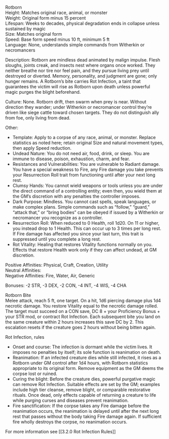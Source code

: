 Rotborn  
Height: Matches original race, animal, or monster  
Weight: Original form minus 15 percent  
Lifespan: Weeks to decades, physical degradation ends in collapse unless sustained by magic  
Size: Matches original form  
Speed: Base form speed minus 10 ft, minimum 5 ft  
Language: None, understands simple commands from Witherkin or necromancers

Description: Rotborn are mindless dead animated by malign impulse. Flesh sloughs, joints creak, and insects nest where organs once worked. They neither breathe nor tire nor feel pain, and they pursue living prey until destroyed or diverted. Memory, personality, and judgment are gone; only hunger remains. A Rotborn’s bite carries Rot Infection, a taint that guarantees the victim will rise as Rotborn upon death unless powerful magic purges the blight beforehand.

Culture: None. Rotborn drift, then swarm when prey is near. Without direction they wander; under Witherkin or necromancer control they’re driven like siege cattle toward chosen targets. They do not distinguish ally from foe, only living from dead.

Other:
- Template: Apply to a corpse of any race, animal, or monster. Replace statistics as noted here; retain original Size and natural movement types, then apply Speed reduction.
- Undead Nature: You do not need air, food, drink, or sleep. You are immune to disease, poison, exhaustion, charm, and fear.
- Resistances and Vulnerabilities: You are vulnerable to Radiant damage. You have a special weakness to Fire, any Fire damage you take prevents your Resurrection Roll trait from functioning until after your next long rest.
- Clumsy Hands: You cannot wield weapons or tools unless you are under the direct command of a controlling entity; even then, you wield them at the GM’s discretion with any penalties the controller imposes.
- Dark Purpose: Mindless. You cannot cast spells, speak languages, or make complex plans. Simple commands such as “follow,” “guard,” “attack that,” or “bring bodies” can be obeyed if issued by a Witherkin or necromancer you recognize as a controller.
- Resurrection Roll: When reduced to 0 Health, roll 1d20. On 11 or higher, you instead drop to 1 Health. This can occur up to 3 times per long rest. If Fire damage has affected you since your last turn, this trait is suppressed until you complete a long rest.
- Rot Vitality: Healing that restores Vitality functions normally on you. Effects that restore Health work only if they can affect undead, at GM discretion.

Positive Affinities: Physical, Craft, Creation, Utility  
Neutral Affinities:  
Negative Affinities: Fire, Water, Air, Generic  

Bonuses: -2 STR, -3 DEX, -2 CON, -4 INT, -4 WIS, -4 CHA

Rotborn Bite  
Melee attack, reach 5 ft, one target. On a hit, 1d6 piercing damage plus 1d4 necrotic damage. You restore Vitality equal to the necrotic damage rolled. The target must succeed on a CON save, DC 8 + your Proficiency Bonus + your STR mod, or contract Rot Infection. Each subsequent bite you land on the same creature within 2 hours increases this save DC by 2. This escalation resets if the creature goes 2 hours without being bitten again.

Rot Infection, rules
- Onset and course: The infection is dormant while the victim lives. It imposes no penalties by itself; its sole function is reanimation on death.
- Reanimation: If an infected creature dies while still infected, it rises as a Rotborn under GM control after 1d4 hours, with Rotborn statistics appropriate to its original form. Remove equipment as the GM deems the corpse lost or ruined.
- Curing the blight: Before the creature dies, powerful purgative magic can remove Rot Infection. Suitable effects are set by the GM; examples include high tier cleanse, remove blight, or comparable restorative rituals. Once dead, only effects capable of returning a creature to life while purging curses and diseases prevent reanimation.
- Fire sanctification: If the corpse takes any Fire damage before the reanimation occurs, the reanimation is delayed until after the next long rest that passes without the body taking Fire damage again. If sufficient fire wholly destroys the corpse, no reanimation occurs.

For more information see [[3.2.0 Rot Infection Rules]]